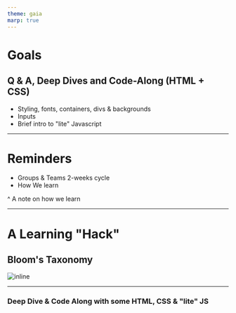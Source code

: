```yaml
---
theme: gaia
marp: true
---
```


# Goals

## Q & A, Deep Dives and Code-Along (HTML + CSS)
- Styling, fonts, containers, divs & backgrounds
- Inputs
- Brief intro to "lite" Javascript

----

# Reminders
- Groups & Teams 2-weeks cycle
- How We learn

^ A note on how we learn

----

# A Learning "Hack"
## Bloom's Taxonomy
![inline](https://static.authw.it/Using_Blooms_Taxonomy_to_Write_Effective_Learning_Objectives__Teaching_Innovation_and_Pedagogical_Support_2020-11-04_08-58-13.jpg)


----

### Deep Dive & Code Along with some HTML, CSS & "lite" JS
